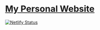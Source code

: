 # [My Personal Website](https://www.aboqasem.dev)

[![Netlify Status](https://api.netlify.com/api/v1/badges/8705a941-f243-4bcc-b1a0-db13e05ed6ae/deploy-status)](https://app.netlify.com/sites/aboqasem/deploys)
